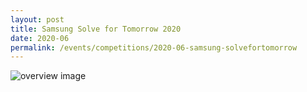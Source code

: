 ```yaml
---
layout: post
title: Samsung Solve for Tomorrow 2020
date: 2020-06 
permalink: /events/competitions/2020-06-samsung-solvefortomorrow
---
```


![overview image]()
